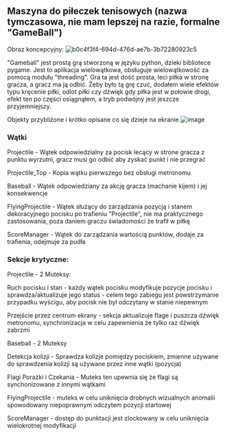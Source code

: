 ## Maszyna do piłeczek tenisowych (nazwa tymczasowa, nie mam lepszej na razie, formalne "GameBall")

Obraz koncepcyjny:
![b0c4f3f4-694d-476d-ae7b-3b72280923c5](https://github.com/HolyShinx/SO2_Projekt/assets/71772288/ffa19852-9d63-42b0-a30c-2a80681a1d42)

"Gameball" jest prostą grą stworzoną w języku python, dzieki bibliotece pygame.
Jest to aplikacja wielowątkowa, obsługuje wielowątkowość za pomocą modułu "threading".
Gra ta jest dość prosta, leci piłka w stronę gracza, a gracz ma ją odbić. Żeby było tą grę czuć, dodałem wiele efektów typu kręcenie piłki, odlot piłki czy dźwięk gdy piłka jest
w połowie drogi, efekt ten po części osiągnąłem, a tryb podwójny jest jeszcze przyjemniejszy.

Objekty przybliżone i krótko opisane co się dzieje na ekranie 
![image](https://github.com/HolyShinx/SO2_Projekt/assets/71772288/7bc1ae58-85f3-482f-b935-daffef573cca)


### Wątki
Projectile - Wątek odpowiedzialny za pocisk lecący w strone gracza z punktu wyrzutni, gracz musi go odbić aby zyskać punkt i nie przegrać

Projectile_Top - Kopia wątku pierwszego bez obsługi metronomu

Baseball - Wątek odpowiedziany za akcję gracza (machanie kijem) i jej konsekwencje

FlyingProjectile - Wątek służący do zarządzania pozycją i stanem dekoracyjnego pocisku po trafieniu "Projectile", nie ma praktycznego zastosowania, poza daniem graczu świadomości że trafił w piłkę

ScoreManager - Wątek do zarządzania wartością punktów, dodaje za trafienia, odejmuje za pudła

### Sekcje krytyczne:
Projectile - 2 Muteksy:

Ruch pocisku i stan - każdy wątek pocisku modyfikuje pozycje pocisku i sprawdza/aktualizuje jego status - celem tego zabiegu jest powstrzymanie przypadku wyścigu, aby pocisk nie był odczytany w stanie niepewnym

Przejście przez centrum ekrany - sekcja aktualizuje flage i puszcza dźwięk metronomu, synchronizacja w celu zapewnienia że tylko raz dźwięk zabrzmi

Baseball - 2 Muteksy

Detekcja kolizji - Sprawdza kolizje pomiędzy pociskiem, zmienne używane do sprawdzenia kolizji są używane przez inne wątki (pozycja)

Flagi Porażki i Czekania - Muteks ten upewnia się że flagi są synchonizowane z innymi wątkami

FlyingProjectile - muteks w celu uniknięcia drobnych wizualnych anomalii spowodowany niepoprawnym odczytem pozycji startowej

ScoreManager - dostęp do punktacji jest zlockowany w celu uniknięcia wielokrotnej modyfikacji
